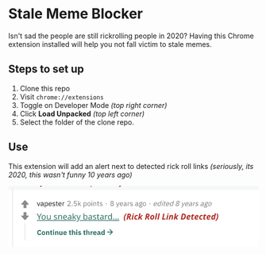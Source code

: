 # Stale Meme Blocker

Isn't sad the people are still rickrolling people in 2020? Having this Chrome extension installed will help you not fall victim to stale memes.

## Steps to set up

1. Clone this repo
2. Visit `chrome://extensions`
3. Toggle on Developer Mode _(top right corner)_
4. Click **Load Unpacked** _(top left corner)_
5. Select the folder of the clone repo.

## Use

This extension will add an alert next to detected rick roll links _(seriously, its 2020, this wasn't funny 10 years ago)_

![usage screenshot](./screenshot.png)
